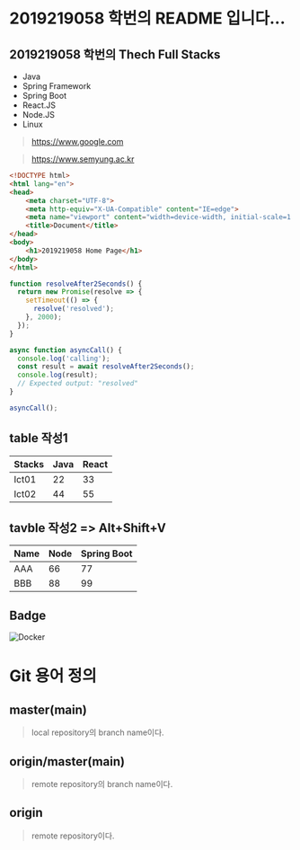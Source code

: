# 2019219058 학번의 README 입니다...     

## 2019219058 학번의 Thech Full Stacks
- Java
- Spring Framework
- Spring Boot
- React.JS
- Node.JS
- Linux

> https://www.google.com

> https://www.semyung.ac.kr

```html
<!DOCTYPE html>
<html lang="en">
<head>
    <meta charset="UTF-8">
    <meta http-equiv="X-UA-Compatible" content="IE=edge">
    <meta name="viewport" content="width=device-width, initial-scale=1.0">
    <title>Document</title>
</head>
<body>
    <h1>2019219058 Home Page</h1>
</body>
</html>
```

```javascript
function resolveAfter2Seconds() {
  return new Promise(resolve => {
    setTimeout(() => {
      resolve('resolved');
    }, 2000);
  });
}

async function asyncCall() {
  console.log('calling');
  const result = await resolveAfter2Seconds();
  console.log(result);
  // Expected output: "resolved"
}

asyncCall();
```

## table 작성1
| Stacks | Java | React |
| ------ | ---- | ----- |
| Ict01  | 22   | 33    |
| Ict02  | 44   | 55    |


## tavble 작성2 => Alt+Shift+V
| Name | Node | Spring Boot |
|------|------|-------------|
| AAA  | 66   | 77          |
| BBB  | 88   | 99          |



## Badge
<img alt="Docker" src="https://img.shields.io/badge/Docker-007ACC?style=for-the-badge&logo=Docker&logo=Docker&logoColor=white"/>


# Git 용어 정의

## master(main)
> local repository의 branch name이다.

## origin/master(main)
> remote repository의 branch name이다.

## origin
> remote repository이다.